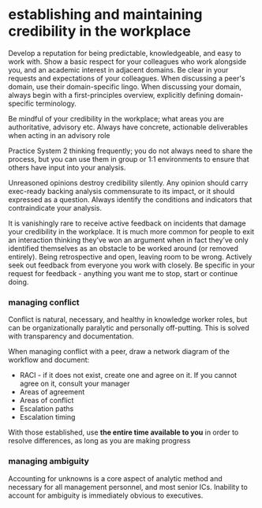 # establishing and maintaining credibility in the workplace
Develop a reputation for being predictable, knowledgeable, and easy to work with.  Show a basic respect for your colleagues who work alongside you, and an academic interest in adjacent domains.  Be clear in your requests and expectations of your colleagues.  When discussing a peer's domain, use their domain-specific lingo.  When discussing your domain, always begin with a first-principles overview, explicitly defining domain-specific terminology. 

Be mindful of your credibility in the workplace; what areas you are authoritative, advisory etc. Always have concrete, actionable deliverables when acting in an advisory role

Practice System 2 thinking frequently;  you do not always need to share the process, but you can use them in group or 1:1 environments to ensure that others have input into your analysis. 

Unreasoned opinions destroy credibility silently.   Any opinion should carry exec-ready backing analysis commensurate to its impact, or it should expressed as a question. Always identify the conditions and indicators that contraindicate your analysis. 

It is vanishingly rare to receive active feedback on incidents that damage your credibility in the workplace. It is much more common for people to exit an interaction thinking they’ve won an argument when in fact they’ve only identified themselves as an obstacle to be worked around (or removed entirely). Being retrospective and open, leaving room to be wrong.  Actively seek out feedback from everyone you work with closely.  Be specific in your request for feedback - anything you want me to stop, start or continue doing.


### managing conflict
Conflict is natural, necessary, and healthy in knowledge worker roles, but can be organizationally paralytic and personally off-putting.  This is solved with transparency and documentation.

When managing conflict with a peer, draw a network diagram of the workflow and document:
- RACI - if it does not exist, create one and agree on it.  If you cannot agree on it, consult your manager
- Areas of agreement
- Areas of conflict 
- Escalation paths
- Escalation timing

With those established, use **the entire time available to you** in order to resolve differences, as long as you are making progress

### managing ambiguity
Accounting for unknowns is a core aspect of analytic method and necessary for all management personnel, and most senior ICs.  Inability to account for ambiguity is immediately obvious to executives.